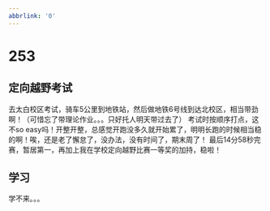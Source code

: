 ```yaml
---
abbrlink: '0'
---
```

# 253

## 定向越野考试

去太白校区考试，骑车5公里到地铁站，然后做地铁6号线到达北校区，相当带劲啊！（可惜忘了带理论作业。。。只好托人明天带过去了）
考试时按顺序打点，这不so easy吗！开整开整，总感觉开跑没多久就开始累了，明明长跑的时候相当稳的啊！唉，还是老了懈怠了，没办法，没有时间了，期末周了！
最后14分58秒完赛，暂居第一，再加上我在学校定向越野比赛一等奖的加持，稳啦！

## 学习

学不来。。。
